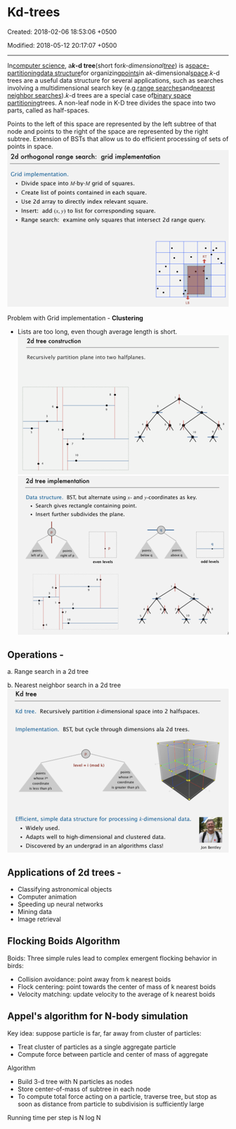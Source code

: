 # Kd-trees

Created: 2018-02-06 18:53:06 +0500

Modified: 2018-05-12 20:17:07 +0500

---

In[computer science](https://en.wikipedia.org/wiki/Computer_science), a***k*-d tree**(short for*k-dimensional[tree](https://en.wikipedia.org/wiki/Tree_data_structure)*) is a[space-partitioning](https://en.wikipedia.org/wiki/Space_partitioning)[data structure](https://en.wikipedia.org/wiki/Data_structure)for organizing[points](https://en.wikipedia.org/wiki/Point_(geometry))in a*k*-dimensional[space](https://en.wikipedia.org/wiki/Euclidean_space).*k*-d trees are a useful data structure for several applications, such as searches involving a multidimensional search key (e.g.[range searches](https://en.wikipedia.org/wiki/Range_search)and[nearest neighbor searches](https://en.wikipedia.org/wiki/Nearest_neighbor_search)).*k*-d trees are a special case of[binary space partitioning](https://en.wikipedia.org/wiki/Binary_space_partitioning)trees.
A non-leaf node in K-D tree divides the space into two parts, called as half-spaces.

Points to the left of this space are represented by the left subtree of that node and points to the right of the space are represented by the right subtree.
Extension of BSTs that allow us to do efficient processing of sets of points in space.
![image](media/Kd-trees-image1.png)

Problem with Grid implementation - **Clustering**
-   Lists are too long, even though average length is short.
![image](media/Kd-trees-image2.png)
![image](media/Kd-trees-image3.png)
## Operations -

a.  Range search in a 2d tree

b.  Nearest neighbor search in a 2d tree
![image](media/Kd-trees-image4.png)
## Applications of 2d trees -
-   Classifying astronomical objects
-   Computer animation
-   Speeding up neural networks
-   Mining data
-   Image retrieval
## Flocking Boids Algorithm

Boids: Three simple rules lead to complex emergent flocking behavior in birds:
-   Collision avoidance: point away from k nearest boids
-   Flock centering: point towards the center of mass of k nearest boids
-   Velocity matching: update velocity to the average of k nearest boids
## Appel's algorithm for N-body simulation

Key idea: suppose particle is far, far away from cluster of particles:
-   Treat cluster of particles as a single aggregate particle
-   Compute force between particle and center of mass of aggregate

Algorithm
-   Build 3-d tree with N particles as nodes
-   Store center-of-mass of subtree in each node
-   To compute total force acting on a particle, traverse tree, but stop as soon as distance from particle to subdivision is sufficiently large

Running time per step is N log N

